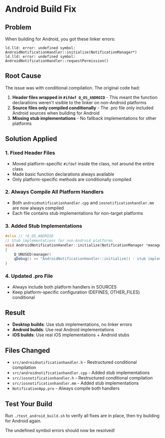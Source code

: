 # Android Build Fix

## Problem
When building for Android, you got these linker errors:
```
ld.lld: error: undefined symbol: AndroidNotificationHandler::initialize(NotificationManager*)
ld.lld: error: undefined symbol: AndroidNotificationHandler::requestPermission()
```

## Root Cause
The issue was with conditional compilation. The original code had:

1. **Header files wrapped in `#ifdef Q_OS_ANDROID`** - This meant the function declarations weren't visible to the linker on non-Android platforms
2. **Source files only compiled conditionally** - The .pro file only included Android sources when building for Android
3. **Missing stub implementations** - No fallback implementations for other platforms

## Solution Applied

### 1. Fixed Header Files
- Moved platform-specific `#ifdef` inside the class, not around the entire class
- Made basic function declarations always available
- Only platform-specific methods are conditionally compiled

### 2. Always Compile All Platform Handlers
- Both `androidnotificationhandler.cpp` and `iosnotificationhandler.mm` are now always compiled
- Each file contains stub implementations for non-target platforms

### 3. Added Stub Implementations
```cpp
#else // !Q_OS_ANDROID
// Stub implementations for non-Android platforms
void AndroidNotificationHandler::initialize(NotificationManager *manager)
{
    Q_UNUSED(manager)
    qDebug() << "AndroidNotificationHandler::initialize() - stub implementation (not on Android)";
}
```

### 4. Updated .pro File
- Always include both platform handlers in SOURCES
- Keep platform-specific configuration (DEFINES, OTHER_FILES) conditional

## Result
- **Desktop builds**: Use stub implementations, no linker errors
- **Android builds**: Use real Android implementations
- **iOS builds**: Use real iOS implementations + Android stubs

## Files Changed
- `src/androidnotificationhandler.h` - Restructured conditional compilation
- `src/androidnotificationhandler.cpp` - Added stub implementations
- `src/iosnotificationhandler.h` - Restructured conditional compilation  
- `src/iosnotificationhandler.mm` - Added stub implementations
- `NotificationApp.pro` - Always compile both handlers

## Test Your Build
Run `./test_android_build.sh` to verify all fixes are in place, then try building for Android again.

The undefined symbol errors should now be resolved!